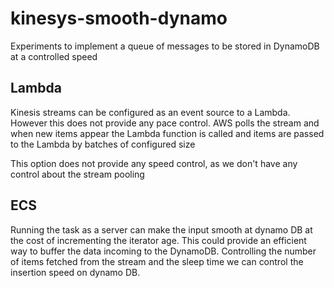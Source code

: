 # kinesys-smooth-dynamo

Experiments to implement a queue of messages to be stored in DynamoDB at a controlled speed

## Lambda

Kinesis streams can be configured as an event source to a Lambda. However this does not provide any pace control.
AWS polls the stream and when new items appear the Lambda function is called and items are passed to the Lambda by batches of configured size

This option does not provide any speed control, as we don't have any control about the stream pooling

## ECS

Running the task as a server can make the input smooth at dynamo DB at the cost of incrementing the iterator age.
This could provide an efficient way to buffer the data incoming to the DynamoDB.
Controlling the number of items fetched from the stream and the sleep time we can control the insertion speed on dynamo DB.